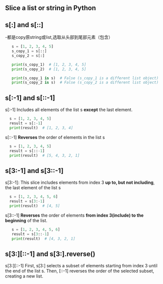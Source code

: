 
## Slice a list or string in Python
## s[:] and s[::]
   -都是copy原string或list,选取从头部到尾部元素（包含）
```python
   s = [1, 2, 3, 4, 5]
   s_copy_1 = s[::]
   s_copy_2 = s[:]

   print(s_copy_1)  # [1, 2, 3, 4, 5]
   print(s_copy_2)  # [1, 2, 3, 4, 5]

   print(s_copy_1 is s)  # False (s_copy_1 is a different list object)
   print(s_copy_2 is s)  # False (s_copy_2 is a different list object)
```
      
## s[:-1] and s[::-1]
 s[:-1] Includes all elements of the list s **except** the last element.

 ```python
   s = [1, 2, 3, 4, 5]
   result = s[:-1]
   print(result)  # [1, 2, 3, 4]
 ```
 s[::-1] **Reverses** the order of elements in the list s
 ```python
   s = [1, 2, 3, 4, 5]
   result = s[::-1]
   print(result)  # [5, 4, 3, 2, 1]
  ```
 
 ## s[3:-1] and s[3::-1]
 s[3:-1]: This slice includes elements from index 3 **up to, but not including**, the last element of the list s
 ```python
   s = [1, 2, 3, 4, 5, 6]
   result = s[3:-1]
   print(result)  # [4, 5]
 ```
 s[3::-1] **Reverses** the order of elements **from index 3(include) to the beginning** of the list.
```python
   s = [1, 2, 3, 4, 5, 6]
   result = s[3::-1]
   print(result)  # [4, 3, 2, 1]
```

 ## s[3:][::-1] and s[3:].reverse()
 s[3:][::-1] First, s[3:] selects a subset of elements starting from index 3 until the end of the list s. 
 Then, [::-1] reverses the order of the selected subset, creating a new list.
 

